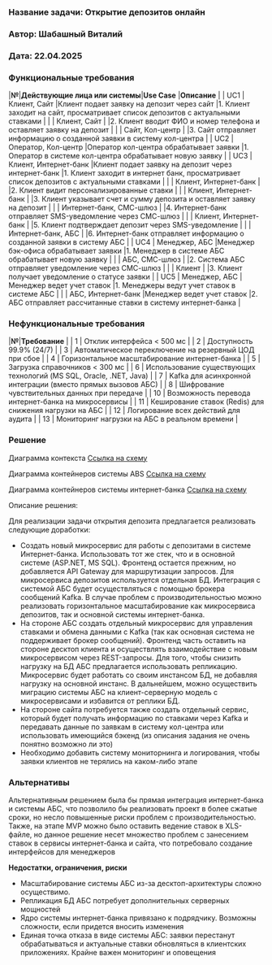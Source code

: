 ﻿### <a name="_b7urdng99y53"></a>**Название задачи:** Открытие депозитов онлайн
### <a name="_hjk0fkfyohdk"></a>**Автор:** Шабашный Виталий
### <a name="_uanumrh8zrui"></a>**Дата:** 22.04.2025
### <a name="_3bfxc9a45514"></a>**Функциональные требования**

|**№**|**Действующие лица или системы**|**Use Case**                                        |**Описание**                                                                             |
| UC1 | Клиент, Сайт                   |Клиент подает заявку на депозит через сайт          |1. Клиент заходит на сайт, просматривает список депозитов с актуальными ставками         |
|     | Клиент, Сайт                   |                                                    |2. Клиент вводит ФИО и номер телефона и оставляет заявку на депозит                      |
|     | Сайт, Кол-центр                |                                                    |3. Сайт отправляет информацию о созданной заявки в систему кол-центра                    |
| UC2 | Оператор, Кол-центр            |Оператор кол-центра обрабатывает заявки             |1. Оператор в системе кол-центра обрабатывает новую заявку                               |
| UC3 | Клиент, Интернет-банк          |Клиент подает заявку на депозит через интернет-банк |1. Клиент заходит в интернет банк, просматривает список депозитов с актуальными ставками |
|     | Клиент, Интернет-банк          |                                                    |2. Клиент видит персонализированные ставки                                               |
|     | Клиент, Интернет-банк          |                                                    |3. Клиент указывает счет и сумму депозита и оставляет заявку на депозит                  |
|     | Интернет-банк, СМС-шлюз        |                                                    |4. Интернет-банк отправляет SMS-уведомление через СМС-шлюз                               |
|     | Клиент, Интернет-банк          |                                                    |5. Клиент подтверждает депозит через SMS-уведомление                                     |
|     | Интернет-банк, АБС             |                                                    |6. Интернет-банк отправляет информацию о созданной заявки в систему АБС                  |
| UC4 | Менеджер, АБС                  |Менеджер бэк-офиса обрабатывает заявки              |1. Менеджер в системе АБС обрабатывает новую заявку                                      |
|     | АБС, СМС-шлюз                  |                                                    |2. Система АБС отправляет уведомление через СМС-шлюз                                     |
|     | Клиент                         |                                                    |3. Клиент получает уведомление о статусе заявки                                          |
| UC5 | Менеджер, АБС                  |Менеджер ведет учет ставок                          |1. Менеджеры ведут учет ставок в системе АБС                                             |
|     | АБС, Интернет-банк             |Менеджер ведет учет ставок                          |2. АБС отправляет рассчитанные ставки в систему интернет-банка                           |

### <a name="_u8xz25hbrgql"></a>**Нефункциональные требования**

|**№**|**Требование**                                                      |
| 1   | Отклик интерфейса < 500 мс                                         |
| 2   | Доступность 99.9% (24/7)                                           |
| 3   | Автоматическое переключение на резервный ЦОД при сбое              |
| 4   | Горизонтальное масштабирование интернет-банка                      |
| 5   | Загрузка справочников < 300 мс                                     |
| 6   | Использование существующих технологий (MS SQL, Oracle, .NET, Java) |
| 7   | Kafka для асинхронной интеграции (вместо прямых вызовов АБС)       |
| 8   | Шифрование чувствительных данных при передаче                      |
| 10  | Возможность перевода интернет-банка на микросервисы                 |
| 11  | Кеширование ставок (Redis) для снижения нагрузки на АБС            |
| 12  | Логирование всех действий для аудита                               |
| 13  | Мониторинг нагрузки на АБС в реальном времени                      |

### <a name="_qmphm5d6rvi3"></a>**Решение**
Диаграмма контекста
 [Ссылка на схему](https://github.com/noisegrind3r/architecture-sprint-9/blob/sprint_9/Task3/Context_Diagram.drawio.png)

Диаграмма контейнеров системы ABS
 [Ссылка на схему](https://github.com/noisegrind3r/architecture-sprint-9/blob/sprint_9/Task3/ABS_Container_Diagram.drawio.png)

Диаграмма контейнеров системы интернет-банка
 [Ссылка на схему](https://github.com/noisegrind3r/architecture-sprint-9/blob/sprint_9/Task3/InternetBank_Container_Diagram.drawio.png)

Описание решения:

 Для реализации задачи открытия депозита предлагается реализовать следующие доработки:
  - Создать новый микросервис для работы с депозитами в системе Интернет-банка. Использовать тот же стек, что и в основной системе (ASP.NET, MS SQL). Фронтенд остается прежним, но добавляется API Gateway для маршрутизации запросов. Для микросервиса депозитов используется отдельная БД. Интеграция с системой АБС будет осуществляться с помощью брокера сообщений Kafka. В случае проблем с производительностью можно реализовать горизонтальное масштабирование как микросервиса депозитов, так и основной системы интернет-банка.
  - На стороне АБС создать отдельный микросервис для управления ставками и обмена данными с Kafka (так как основная система не поддерживает брокер сообщений). Фронтенд часть оставить на стороне десктоп клиента и осуществлять взаимодействие с новым микросервисом через REST-запросы. Для того, чтобы снизить нагрузку на БД АБС предлагается использовать репликацию. Микросервис будет работать со своим инстансом БД, не добавляя нагрузку на основной инстанс. В дальнейшем, можно осуществить миграцию системы АБС на клиент-серверную модель с микросервисами и избавится от реплики БД.
  - На стороне сайта потребуется также создать отдельный сервис, который будет получать информацию по ставками через Kafka и передавать данные по заявкам в систему кол-центра или использовать имеющийся бэкенд (из описания задания не очень понятно возможно ли это) 
  - Необходимо добавить систему мониторнинга и логирования, чтобы заявки клиентов не терялись на каком-либо этапе

### <a name="_bjrr7veeh80c"></a>**Альтернативы**

Альтернативным решением была бы прямая интеграция интернет-банка и системы АБС, что позволило бы реализовать проект в более сжатые сроки, но несло повышенные риски проблем с производительностью. Также, на этапе MVP можно было оставить ведение ставок в XLS-файле, но данное решение несет множество проблем с занесением ставок в сервисы интернет-банка и сайта, что потребовало создание интерфейсов для менеджеров

**Недостатки, ограничения, риски**

 - Масштабирование системы АБС из-за десктоп-архитектуры сложно осуществимо. 
 - Репликация БД АБС потребует дополнительных серверных мощностей
 - Ядро системы интернет-банка привязано к подрядчику. Возможны сложности, если придется вносить изменения
 - Единая точка отказа в виде системы АБС: заявки перестанут обрабатываться и актуальные ставки обновляться в клиентских приложениях. Крайне важен мониторинг и оповещения